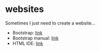 # websites
Sometimes I just need to create a website...

+ Bootstrap: [link](http://getbootstrap.com/)
+ Bootstrap manual: [link](http://www.w3schools.com/bootstrap/bootstrap_collapse.asp)
+ HTML IDE: [link](http://pingendo.com/)